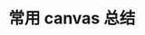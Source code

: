 # 常用 canvas 总结
<template>
  <demo :codeStr="str">
  </demo>
</template>

<script>
  export default {
    data() {
      return {
        str: `
          <script>
            canvas = document.getElementById('canvas')
            // 设置canvas的宽高
            canvas.height = 500
            canvas.width = 500

            // 二维绘图API
            ctx = canvas.getContext('2d')

            // 画一个半径为10，边框蓝色，背景红色的圆
            ctx.beginPath() // 开始一条路径
            ctx.arc(60, 60, 50, 0, Math.PI * 2, true) // arc(圆心x坐标，y坐标，半径，起始角，结束角，true顺时针false逆时针默认false)
            ctx.strokeStyle = '#4b8beb' // 线条(边框)颜色
            ctx.stroke() // 绘制线条颜色
            ctx.fillStyle = '#eb0707' // 填充颜色
            ctx.fill() // 填充背景

            // 三角形
            ctx.beginPath()
            ctx.strokeStyle = '#BBFFFF'
            ctx.moveTo(50, 150) // 开始点
            ctx.lineTo(100, 150) // 连接上一个点
            ctx.lineTo(75, 100) // 此时有两条线
            ctx.closePath() // 创建从当前所在点到开始点的路径
            ctx.stroke()

            // 图片
            const img = new Image()
            img.src = 'http://pic.cnblogs.com/avatar/1809452/20191027130609.png'
            img.onload = function () {
              // 绘制图片
              ctx.beginPath()
              ctx.drawImage(img, 50, 50, 75, 75) // drawImage(img, x坐标，y坐标，宽，高)
              ctx.closePath()
            }

            // 文字
            ctx.font = '12px Arial' // 文字的样式
            ctx.textAlign = 'center' // 坐标点相对于文字的文字  取值：left、center、right
            ctx.fillStyle = '#eb0707' // 颜色
            ctx.fillText('这是canvas上的文字', 120, 200) // fillText(文本内容, x坐标，y坐标)
          <\/script>
        `
      }
    }
  }
</script>

